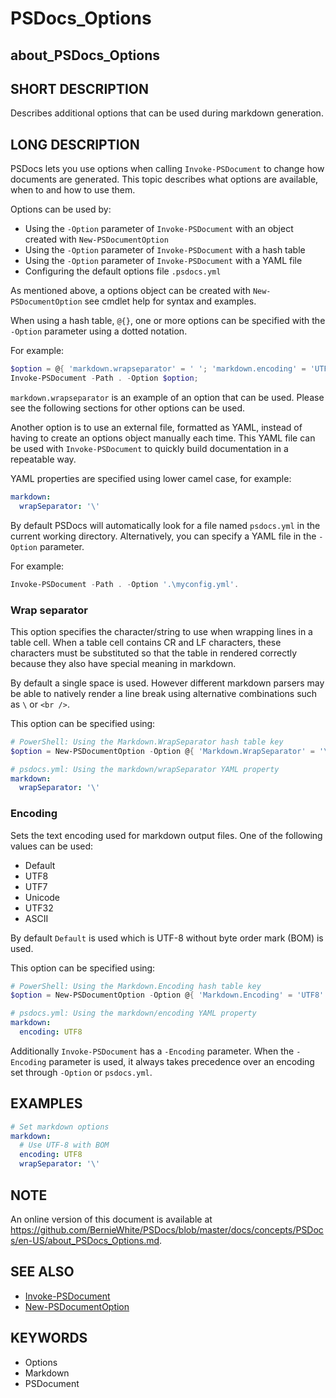 ﻿# PSDocs_Options

## about_PSDocs_Options

## SHORT DESCRIPTION

Describes additional options that can be used during markdown generation.

## LONG DESCRIPTION

PSDocs lets you use options when calling `Invoke-PSDocument` to change how documents are generated. This topic describes what options are available, when to and how to use them.

Options can be used by:

- Using the `-Option` parameter of `Invoke-PSDocument` with an object created with `New-PSDocumentOption`
- Using the `-Option` parameter of `Invoke-PSDocument` with a hash table
- Using the `-Option` parameter of `Invoke-PSDocument` with a YAML file
- Configuring the default options file `.psdocs.yml`

As mentioned above, a options object can be created with `New-PSDocumentOption` see cmdlet help for syntax and examples.

When using a hash table, `@{}`, one or more options can be specified with the `-Option` parameter using a dotted notation.

For example:

```powershell
$option = @{ 'markdown.wrapseparator' = ' '; 'markdown.encoding' = 'UTF8' };
Invoke-PSDocument -Path . -Option $option;
```

`markdown.wrapseparator` is an example of an option that can be used. Please see the following sections for other options can be used.

Another option is to use an external file, formatted as YAML, instead of having to create an options object manually each time. This YAML file can be used with `Invoke-PSDocument` to quickly build documentation in a repeatable way.

YAML properties are specified using lower camel case, for example:

```yaml
markdown:
  wrapSeparator: '\'
```

By default PSDocs will automatically look for a file named `psdocs.yml` in the current working directory. Alternatively, you can specify a YAML file in the `-Option` parameter.

For example:

```powershell
Invoke-PSDocument -Path . -Option '.\myconfig.yml'.
```

### Wrap separator

This option specifies the character/string to use when wrapping lines in a table cell. When a table cell contains CR and LF characters, these characters must be substituted so that the table in rendered correctly because they also have special meaning in markdown.

By default a single space is used. However different markdown parsers may be able to natively render a line break using alternative combinations such as `\` or `<br />`.

This option can be specified using:

```powershell
# PowerShell: Using the Markdown.WrapSeparator hash table key
$option = New-PSDocumentOption -Option @{ 'Markdown.WrapSeparator' = '\' }
```

```yaml
# psdocs.yml: Using the markdown/wrapSeparator YAML property
markdown:
  wrapSeparator: '\'
```

### Encoding

Sets the text encoding used for markdown output files. One of the following values can be used:

- Default
- UTF8
- UTF7
- Unicode
- UTF32
- ASCII

By default `Default` is used which is UTF-8 without byte order mark (BOM) is used.

This option can be specified using:

```powershell
# PowerShell: Using the Markdown.Encoding hash table key
$option = New-PSDocumentOption -Option @{ 'Markdown.Encoding' = 'UTF8' }
```

```yaml
# psdocs.yml: Using the markdown/encoding YAML property
markdown:
  encoding: UTF8
```

Additionally `Invoke-PSDocument` has a `-Encoding` parameter. When the `-Encoding` parameter is used, it always takes precedence over an encoding set through `-Option` or `psdocs.yml`.

## EXAMPLES

```yaml
# Set markdown options
markdown:
  # Use UTF-8 with BOM
  encoding: UTF8
  wrapSeparator: '\'
```

## NOTE

An online version of this document is available at https://github.com/BernieWhite/PSDocs/blob/master/docs/concepts/PSDocs/en-US/about_PSDocs_Options.md.

## SEE ALSO

- [Invoke-PSDocument](https://github.com/BernieWhite/PSDocs/blob/master/docs/commands/PSDocs/en-US/Invoke-PSDocument.md)
- [New-PSDocumentOption](https://github.com/BernieWhite/PSDocs/blob/master/docs/commands/PSDocs/en-US/New-PSDocumentOption.md)

## KEYWORDS

- Options
- Markdown
- PSDocument
